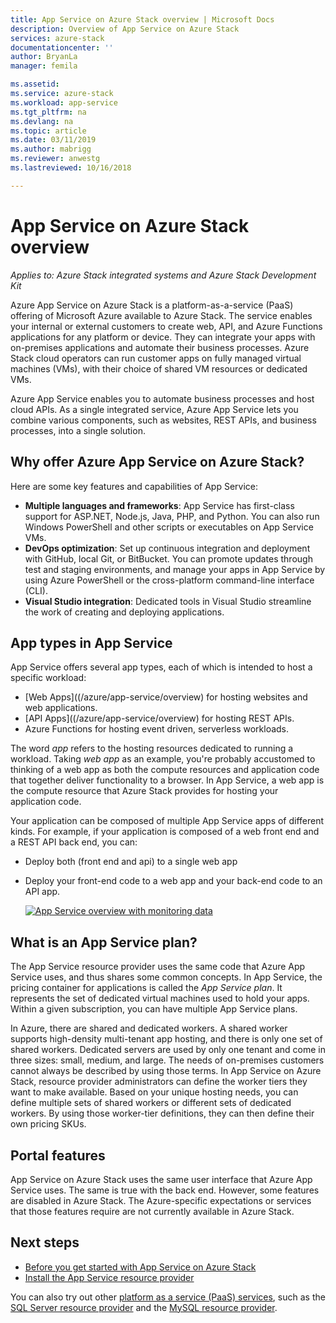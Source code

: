 ```yaml
---
title: App Service on Azure Stack overview | Microsoft Docs
description: Overview of App Service on Azure Stack
services: azure-stack
documentationcenter: ''
author: BryanLa
manager: femila

ms.assetid:
ms.service: azure-stack
ms.workload: app-service
ms.tgt_pltfrm: na
ms.devlang: na
ms.topic: article
ms.date: 03/11/2019
ms.author: mabrigg
ms.reviewer: anwestg
ms.lastreviewed: 10/16/2018

---
```


# App Service on Azure Stack overview

*Applies to: Azure Stack integrated systems and Azure Stack Development Kit*

Azure App Service on Azure Stack is a platform-as-a-service (PaaS) offering of Microsoft Azure available to Azure Stack. The service enables your internal or external customers to create web, API, and Azure Functions applications for any platform or device. They can integrate your apps with on-premises applications and automate their business processes. Azure Stack cloud operators can run customer apps on fully managed virtual machines (VMs), with their choice of shared VM resources or dedicated VMs.

Azure App Service enables you to automate business processes and host cloud APIs. As a single integrated service, Azure App Service lets you combine various components, such as websites, REST APIs, and business processes, into a single solution.

## Why offer Azure App Service on Azure Stack?

Here are some key features and capabilities of App Service:

- **Multiple languages and frameworks**: App Service has first-class support for ASP.NET, Node.js, Java, PHP, and Python. You can also run Windows PowerShell and other scripts or executables on App Service VMs.
- **DevOps optimization**: Set up continuous integration and deployment with GitHub, local Git, or BitBucket. You can promote updates through test and staging environments, and manage your apps in App Service by using Azure PowerShell or the cross-platform command-line interface (CLI).
- **Visual Studio integration**: Dedicated tools in Visual Studio streamline the work of creating and deploying applications.

## App types in App Service

App Service offers several app types, each of which is intended to host a specific workload:

- [Web Apps]((/azure/app-service/overview) for hosting websites and web applications.
- [API Apps]((/azure/app-service/overview) for hosting REST APIs.
- Azure Functions for hosting event driven, serverless workloads.

The word *app* refers to the hosting resources dedicated to running a workload. Taking *web app* as an example, you're probably accustomed to thinking of a web app as both the compute resources and application code that together deliver functionality to a browser. In App Service, a web app is the compute resource that Azure Stack provides for hosting your application code.

Your application can be composed of multiple App Service apps of different kinds. For example, if your application is composed of a web front end and a REST API back end, you can:

- Deploy both (front end and api) to a single web app
- Deploy your front-end code to a web app and your back-end code to an API app.

   [![App Service overview with monitoring data](media/azure-stack-app-service-overview/image01.png "App Service overview with monitoring data")](media/azure-stack-app-service-overview/image01.png#lightbox)

## What is an App Service plan?

The App Service resource provider uses the same code that Azure App Service uses, and thus shares some common concepts. In App Service, the pricing container for applications is called the *App Service plan*. It represents the set of dedicated virtual machines used to hold your apps. Within a given subscription, you can have multiple App Service plans.

In Azure, there are shared and dedicated workers. A shared worker supports high-density multi-tenant app hosting, and there is only one set of shared workers. Dedicated servers are used by only one tenant and come in three sizes: small, medium, and large. The needs of on-premises customers cannot always be described by using those terms. In App Service on Azure Stack, resource provider administrators can define the worker tiers they want to make available. Based on your unique hosting needs, you can define multiple sets of shared workers or different sets of dedicated workers. By using those worker-tier definitions, they can then define their own pricing SKUs.

## Portal features

App Service on Azure Stack uses the same user interface that Azure App Service uses. The same is true with the back end. However, some features are disabled in Azure Stack. The Azure-specific expectations or services that those features require are not currently available in Azure Stack.

## Next steps

- [Before you get started with App Service on Azure Stack](azure-stack-app-service-before-you-get-started.md)
- [Install the App Service resource provider](azure-stack-app-service-deploy.md)

You can also try out other [platform as a service (PaaS) services](azure-stack-offer-services-overview.md), such as the [SQL Server resource provider](azure-stack-sql-resource-provider-deploy.md) and the [MySQL resource provider](azure-stack-mysql-resource-provider-deploy.md).
